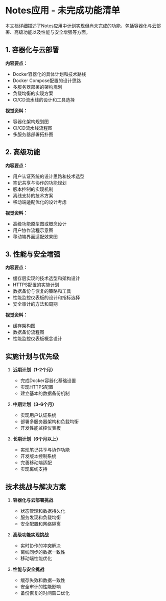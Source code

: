 # Notes应用 - 未完成功能清单

本文档详细描述了Notes应用中计划实现但尚未完成的功能，包括容器化与云部署、高级功能以及性能与安全增强等方面。

## 1. 容器化与云部署

**内容要点：**
- Docker容器化的具体计划和技术路线
- Docker Compose配置的设计思路
- 多服务器部署的架构规划
- 负载均衡的实现方案
- CI/CD流水线的设计和工具选择

**视觉资料：**
- 容器化架构规划图
- CI/CD流水线流程图
- 多服务器部署拓扑图

## 2. 高级功能

**内容要点：**
- 用户认证系统的设计思路和技术选型
- 笔记共享与协作的功能规划
- 版本控制的实现机制
- 离线支持的技术方案
- 移动端适配优化的设计考虑

**视觉资料：**
- 高级功能原型图或概念设计
- 用户协作流程示意图
- 移动端界面适配效果图

## 3. 性能与安全增强

**内容要点：**
- 缓存层实现的技术选型和架构设计
- HTTPS配置的实施计划
- 数据备份与恢复的策略和工具
- 性能监控仪表板的设计和指标选择
- 安全审计的方法和周期

**视觉资料：**
- 缓存架构图
- 数据备份流程图
- 性能监控仪表板概念设计

## 实施计划与优先级

1. **近期计划（1-2个月）**
   - 完成Docker容器化基础设置
   - 实现HTTPS配置
   - 建立基本的数据备份机制

2. **中期计划（3-6个月）**
   - 实现用户认证系统
   - 部署多服务器架构和负载均衡
   - 开发性能监控仪表板

3. **长期计划（6个月以上）**
   - 实现笔记共享与协作功能
   - 开发版本控制系统
   - 完善移动端适配
   - 实现离线支持

## 技术挑战与解决方案

1. **容器化与云部署挑战**
   - 状态管理和数据持久化
   - 服务发现和负载均衡
   - 安全配置和网络隔离

2. **高级功能实现挑战**
   - 实时协作的冲突解决
   - 离线同步的数据一致性
   - 移动端性能优化

3. **性能与安全挑战**
   - 缓存失效和数据一致性
   - 安全审计的性能影响
   - 备份恢复的时间窗口优化